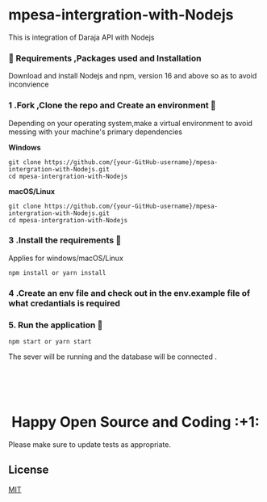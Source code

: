 # mpesa-intergration-with-Nodejs
This is integration of Daraja API with Nodejs

### :small_blue_diamond: Requirements ,Packages used and Installation
Download and install Nodejs and npm, version 16 and above so as to avoid inconvience 
 
          
### 1 .Fork ,Clone the repo and Create an environment :pushpin:
          
Depending on your operating system,make a virtual environment to avoid messing with your machine's primary dependencies
          
**Windows**
          
```
git clone https://github.com/{your-GitHub-username}/mpesa-intergration-with-Nodejs.git
cd mpesa-intergration-with-Nodejs

```
          
**macOS/Linux**
          
```
git clone https://github.com/{your-GitHub-username}/mpesa-intergration-with-Nodejs.git
cd mpesa-intergration-with-Nodejs

```


### 3 .Install the requirements :pushpin:

Applies for windows/macOS/Linux

```npm install or yarn install```

### 4 .Create an env file and check out in the env.example file of what credantials is required 



### 5. Run the application :pushpin:

```npm start or yarn start ```

The sever will be running and the database will be connected .





</br></br></br>
<div align="center"><h1>Happy Open Source and Coding :+1: </h1></div>

Please make sure to update tests as appropriate.

## License
[MIT](https://choosealicense.com/licenses/mit/)
